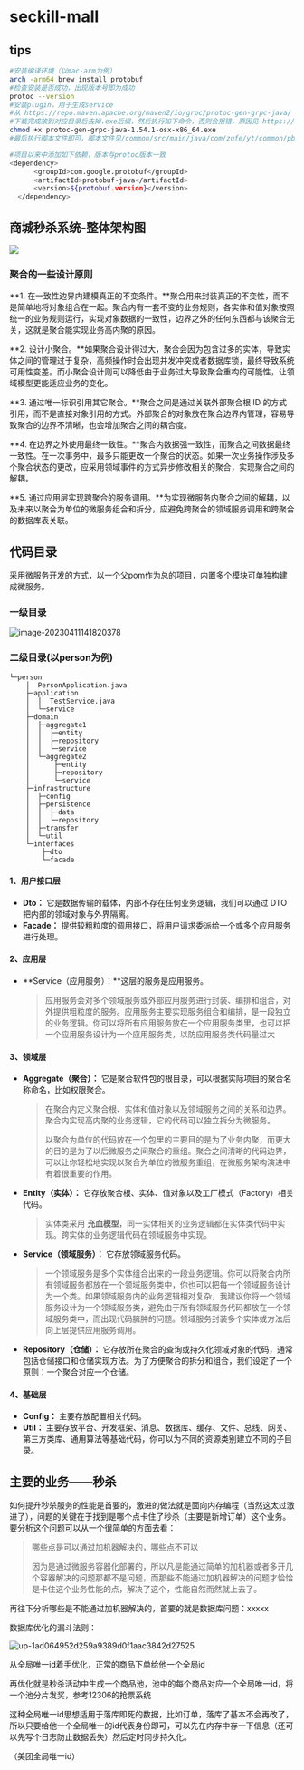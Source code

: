 # seckill-mall

## tips

```bash
#安装编译环境（以mac-arm为例）
arch -arm64 brew install protobuf
#检查安装是否成功，出现版本号即为成功
protoc --version
#安装plugin，用于生成service
#从 https://repo.maven.apache.org/maven2/io/grpc/protoc-gen-grpc-java/ 下载 protoc-gen-grpc-java-1.54.1-osx-x86_64.exe
#下载完成放到对应目录后去掉.exe后缀，然后执行如下命令，否则会报错，原因见 https://stackoverflow.com/questions/55023435/grpc-out-protoc-gen-grpc-plugin-failed-with-status-code-1-on-osx-java
chmod +x protoc-gen-grpc-java-1.54.1-osx-x86_64.exe
#最后执行脚本文件即可，脚本文件见/common/src/main/java/com/zufe/yt/common/pb/gen_code.sh

#项目以来中添加如下依赖，版本与protoc版本一致
<dependency>
      <groupId>com.google.protobuf</groupId>
      <artifactId>protobuf-java</artifactId>
      <version>${protobuf.version}</version>
  </dependency>
```

## 商城秒杀系统-整体架构图

![](https://typora-imagehost-1308499275.cos.ap-shanghai.myqcloud.com/mac/macimage-20230416203428539.png)

### 聚合的一些设计原则

**1. 在一致性边界内建模真正的不变条件。**聚合用来封装真正的不变性，而不是简单地将对象组合在一起。聚合内有一套不变的业务规则，各实体和值对象按照统一的业务规则运行，实现对象数据的一致性，边界之外的任何东西都与该聚合无关，这就是聚合能实现业务高内聚的原因。

**2. 设计小聚合。**如果聚合设计得过大，聚合会因为包含过多的实体，导致实体之间的管理过于复杂，高频操作时会出现并发冲突或者数据库锁，最终导致系统可用性变差。而小聚合设计则可以降低由于业务过大导致聚合重构的可能性，让领域模型更能适应业务的变化。

**3. 通过唯一标识引用其它聚合。**聚合之间是通过关联外部聚合根 ID 的方式引用，而不是直接对象引用的方式。外部聚合的对象放在聚合边界内管理，容易导致聚合的边界不清晰，也会增加聚合之间的耦合度。

**4. 在边界之外使用最终一致性。**聚合内数据强一致性，而聚合之间数据最终一致性。在一次事务中，最多只能更改一个聚合的状态。如果一次业务操作涉及多个聚合状态的更改，应采用领域事件的方式异步修改相关的聚合，实现聚合之间的解耦。

**5. 通过应用层实现跨聚合的服务调用。**为实现微服务内聚合之间的解耦，以及未来以聚合为单位的微服务组合和拆分，应避免跨聚合的领域服务调用和跨聚合的数据库表关联。

## 代码目录

采用微服务开发的方式，以一个父pom作为总的项目，内置多个模块可单独构建成微服务。

### 一级目录

![image-20230411141820378](https://typora-imagehost-1308499275.cos.ap-shanghai.myqcloud.com/2022-12/image-20230411141820378.png)

### 二级目录(以person为例)

```shell
└─person
    │  PersonApplication.java
    ├─application
    │  │  TestService.java
    │  └─service
    ├─domain
    │  ├─aggregate1
    │  │  ├─entity
    │  │  ├─repository
    │  │  └─service
    │  └─aggregate2
    │      ├─entity
    │      ├─repository
    │      └─service
    ├─infrastructure
    │  ├─config
    │  ├─persistence
    │  │  ├─data
    │  │  └─repository
    │  ├─transfer
    │  └─util
    └─interfaces
        ├─dto
        └─facade
```

#### 1、用户接口层

- **Dto：** 它是数据传输的载体，内部不存在任何业务逻辑，我们可以通过 DTO 把内部的领域对象与外界隔离。
- **Facade：** 提供较粗粒度的调用接口，将用户请求委派给一个或多个应用服务进行处理。

#### 2、应用层

- **Service（应用服务）：**这层的服务是应用服务。

  >应用服务会对多个领域服务或外部应用服务进行封装、编排和组合，对外提供粗粒度的服务。应用服务主要实现服务组合和编排，是一段独立的业务逻辑。你可以将所有应用服务放在一个应用服务类里，也可以把一个应用服务设计为一个应用服务类，以防应用服务类代码量过大

#### 3、领域层

- **Aggregate（聚合）：** 它是聚合软件包的根目录，可以根据实际项目的聚合名称命名，比如权限聚合。

  >在聚合内定义聚合根、实体和值对象以及领域服务之间的关系和边界。聚合内实现高内聚的业务逻辑，它的代码可以独立拆分为微服务。
  >
  >以聚合为单位的代码放在一个包里的主要目的是为了业务内聚，而更大的目的是为了以后微服务之间聚合的重组。聚合之间清晰的代码边界，可以让你轻松地实现以聚合为单位的微服务重组，在微服务架构演进中有着很重要的作用。

- **Entity（实体）：** 它存放聚合根、实体、值对象以及工厂模式（Factory）相关代码。

  >实体类采用 **充血模型**，同一实体相关的业务逻辑都在实体类代码中实现。跨实体的业务逻辑代码在领域服务中实现。

- **Service（领域服务）：** 它存放领域服务代码。

  >一个领域服务是多个实体组合出来的一段业务逻辑。你可以将聚合内所有领域服务都放在一个领域服务类中，你也可以把每一个领域服务设计为一个类。如果领域服务内的业务逻辑相对复杂，我建议你将一个领域服务设计为一个领域服务类，避免由于所有领域服务代码都放在一个领域服务类中，而出现代码臃肿的问题。领域服务封装多个实体或方法后向上层提供应用服务调用。

- **Repository（仓储）：** 它存放所在聚合的查询或持久化领域对象的代码，通常包括仓储接口和仓储实现方法。为了方便聚合的拆分和组合，我们设定了一个原则：一个聚合对应一个仓储。

#### 4、基础层

- **Config：** 主要存放配置相关代码。
- **Util：** 主要存放平台、开发框架、消息、数据库、缓存、文件、总线、网关、第三方类库、通用算法等基础代码，你可以为不同的资源类别建立不同的子目录。

## 主要的业务——秒杀

如何提升秒杀服务的性能是首要的，激进的做法就是面向内存编程（当然这太过激进了），问题的关键在于找到是哪个点卡住了秒杀（主要是新增订单）这个业务。要分析这个问题可以从一个很简单的方面去看：

>哪些点是可以通过加机器解决的，哪些点不可以
>
>因为是通过微服务容器化部署的，所以凡是能通过简单的加机器或者多开几个容器解决的问题那都不是问题，而那些不能通过加机器解决的问题才恰恰是卡住这个业务性能的点，解决了这个，性能自然而然就上去了。

再往下分析哪些是不能通过加机器解决的，首要的就是数据库问题：xxxxx

数据库优化的漏斗法则：

![up-1ad064952d259a9389d0f1aac3842d27525](https://typora-imagehost-1308499275.cos.ap-shanghai.myqcloud.com/2022-12/up-1ad064952d259a9389d0f1aac3842d27525.webp)

从全局唯一id着手优化，正常的商品下单给他一个全局id

再优化就是秒杀活动中生成一个商品池，池中的每个商品对应一个全局唯一id，将一个池分片发奖，参考12306的抢票系统

这种全局唯一id思想适用于落库即死的数据，比如订单，落库了基本不会再改了，所以只要给他一个全局唯一的id代表身份即可，可以先在内存中存一下信息（还可以先写个日志防止数据丢失）然后定时同步持久化。

（美团全局唯一id）
